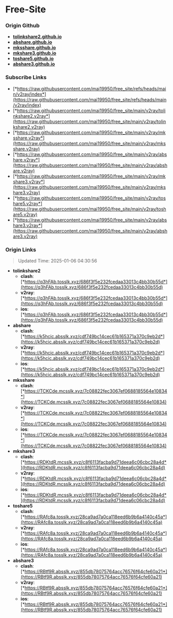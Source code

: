 # Free-Site

### Origin Github

- [**tolinkshare2.github.io**](https://github.com/tolinkshare2/tolinkshare2.github.io)
- [**abshare.github.io**](https://github.com/abshare/abshare.github.io)
- [**mksshare.github.io**](https://github.com/mksshare/mksshare.github.io)
- [**mkshare3.github.io**](https://github.com/mkshare3/mkshare3.github.io)
- [**toshare5.github.io**](https://github.com/toshare5/toshare5.github.io)
- [**abshare3.github.io**](https://github.com/abshare3/abshare3.github.io)

### Subscribe Links

- [*https://raw.githubusercontent.com/mai19950/free_site/refs/heads/main/v2ray/index*](https://raw.githubusercontent.com/mai19950/free_site/refs/heads/main/v2ray/index)
- [*https://raw.githubusercontent.com/mai19950/free_site/main/v2ray/tolinkshare2.v2ray*](https://raw.githubusercontent.com/mai19950/free_site/main/v2ray/tolinkshare2.v2ray)
- [*https://raw.githubusercontent.com/mai19950/free_site/main/v2ray/mksshare.v2ray*](https://raw.githubusercontent.com/mai19950/free_site/main/v2ray/mksshare.v2ray)
- [*https://raw.githubusercontent.com/mai19950/free_site/main/v2ray/abshare.v2ray*](https://raw.githubusercontent.com/mai19950/free_site/main/v2ray/abshare.v2ray)
- [*https://raw.githubusercontent.com/mai19950/free_site/main/v2ray/mkshare3.v2ray*](https://raw.githubusercontent.com/mai19950/free_site/main/v2ray/mkshare3.v2ray)
- [*https://raw.githubusercontent.com/mai19950/free_site/main/v2ray/toshare5.v2ray*](https://raw.githubusercontent.com/mai19950/free_site/main/v2ray/toshare5.v2ray)
- [*https://raw.githubusercontent.com/mai19950/free_site/main/v2ray/abshare3.v2ray*](https://raw.githubusercontent.com/mai19950/free_site/main/v2ray/abshare3.v2ray)

### Origin Links

> Updated Time: 2025-01-06 04:30:56

- **tolinkshare2**
  - **clash**: [*https://q3hFAb.tosslk.xyz/686f3f5e232fcedaa33013c4bb30b55d*](https://q3hFAb.tosslk.xyz/686f3f5e232fcedaa33013c4bb30b55d)
  - **v2ray**: [*https://q3hFAb.tosslk.xyz/686f3f5e232fcedaa33013c4bb30b55d*](https://q3hFAb.tosslk.xyz/686f3f5e232fcedaa33013c4bb30b55d)
  - **ios**: [*https://q3hFAb.tosslk.xyz/686f3f5e232fcedaa33013c4bb30b55d*](https://q3hFAb.tosslk.xyz/686f3f5e232fcedaa33013c4bb30b55d)
- **abshare**
  - **clash**: [*https://k5hcic.absslk.xyz/cdf749bc14cec61b165371a370c9eb2d*](https://k5hcic.absslk.xyz/cdf749bc14cec61b165371a370c9eb2d)
  - **v2ray**: [*https://k5hcic.absslk.xyz/cdf749bc14cec61b165371a370c9eb2d*](https://k5hcic.absslk.xyz/cdf749bc14cec61b165371a370c9eb2d)
  - **ios**: [*https://k5hcic.absslk.xyz/cdf749bc14cec61b165371a370c9eb2d*](https://k5hcic.absslk.xyz/cdf749bc14cec61b165371a370c9eb2d)
- **mksshare**
  - **clash**: [*https://TCKCde.mcsslk.xyz/7c08822fec3067ef0688185564e10834*](https://TCKCde.mcsslk.xyz/7c08822fec3067ef0688185564e10834)
  - **v2ray**: [*https://TCKCde.mcsslk.xyz/7c08822fec3067ef0688185564e10834*](https://TCKCde.mcsslk.xyz/7c08822fec3067ef0688185564e10834)
  - **ios**: [*https://TCKCde.mcsslk.xyz/7c08822fec3067ef0688185564e10834*](https://TCKCde.mcsslk.xyz/7c08822fec3067ef0688185564e10834)
- **mkshare3**
  - **clash**: [*https://RDKtdR.mcsslk.xyz/c8f6113facba9d71deea6c06cbc28a4d*](https://RDKtdR.mcsslk.xyz/c8f6113facba9d71deea6c06cbc28a4d)
  - **v2ray**: [*https://RDKtdR.mcsslk.xyz/c8f6113facba9d71deea6c06cbc28a4d*](https://RDKtdR.mcsslk.xyz/c8f6113facba9d71deea6c06cbc28a4d)
  - **ios**: [*https://RDKtdR.mcsslk.xyz/c8f6113facba9d71deea6c06cbc28a4d*](https://RDKtdR.mcsslk.xyz/c8f6113facba9d71deea6c06cbc28a4d)
- **toshare5**
  - **clash**: [*https://RAfc8a.tosslk.xyz/28ca9ad7a0ca118eed6b9b6a4140c45a*](https://RAfc8a.tosslk.xyz/28ca9ad7a0ca118eed6b9b6a4140c45a)
  - **v2ray**: [*https://RAfc8a.tosslk.xyz/28ca9ad7a0ca118eed6b9b6a4140c45a*](https://RAfc8a.tosslk.xyz/28ca9ad7a0ca118eed6b9b6a4140c45a)
  - **ios**: [*https://RAfc8a.tosslk.xyz/28ca9ad7a0ca118eed6b9b6a4140c45a*](https://RAfc8a.tosslk.xyz/28ca9ad7a0ca118eed6b9b6a4140c45a)
- **abshare3**
  - **clash**: [*https://RBtf9R.absslk.xyz/855db78075764acc76576f64cfe60a21*](https://RBtf9R.absslk.xyz/855db78075764acc76576f64cfe60a21)
  - **v2ray**: [*https://RBtf9R.absslk.xyz/855db78075764acc76576f64cfe60a21*](https://RBtf9R.absslk.xyz/855db78075764acc76576f64cfe60a21)
  - **ios**: [*https://RBtf9R.absslk.xyz/855db78075764acc76576f64cfe60a21*](https://RBtf9R.absslk.xyz/855db78075764acc76576f64cfe60a21)

